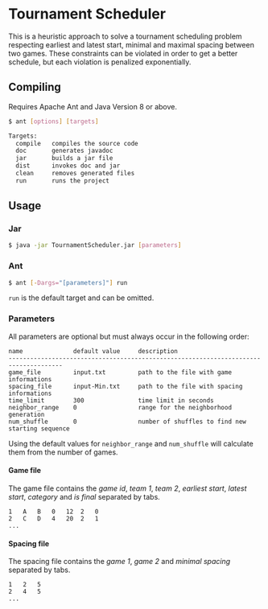 # Tournament Scheduler

This is a heuristic approach to solve a tournament scheduling problem respecting
earliest and latest start, minimal and maximal spacing between two games.
These constraints can be violated in order to get a better schedule, but each
violation is penalized exponentially.

## Compiling

Requires Apache Ant and Java Version 8 or above.

```sh
$ ant [options] [targets]

Targets:
  compile   compiles the source code
  doc       generates javadoc
  jar       builds a jar file
  dist      invokes doc and jar
  clean     removes generated files
  run       runs the project
```

## Usage

### Jar

```sh
$ java -jar TournamentScheduler.jar [parameters]
```

### Ant

```sh
$ ant [-Dargs="[parameters]"] run
```

`run` is the default target and can be omitted.


### Parameters

All parameters are optional but must always occur in the following order:

```
name              default value     description
-------------------------------------------------------------------------------------
game_file         input.txt         path to the file with game informations
spacing_file      input-Min.txt     path to the file with spacing informations
time_limit        300               time limit in seconds
neighbor_range    0                 range for the neighborhood generation 
num_shuffle       0                 number of shuffles to find new starting sequence 
```

Using the default values for `neighbor_range` and `num_shuffle` will calculate
them from the number of games.


#### Game file

The game file contains the *game id*, *team 1*, *team 2*, *earliest start*,
*latest start*, *category* and *is final* separated by tabs.

```
1	A	B	0	12	2	0
2	C	D	4	20	2	1
...
```

#### Spacing file

The spacing file contains the *game 1*, *game 2* and *minimal spacing* separated
by tabs.

```
1	2	5
2	4	5
...
```
